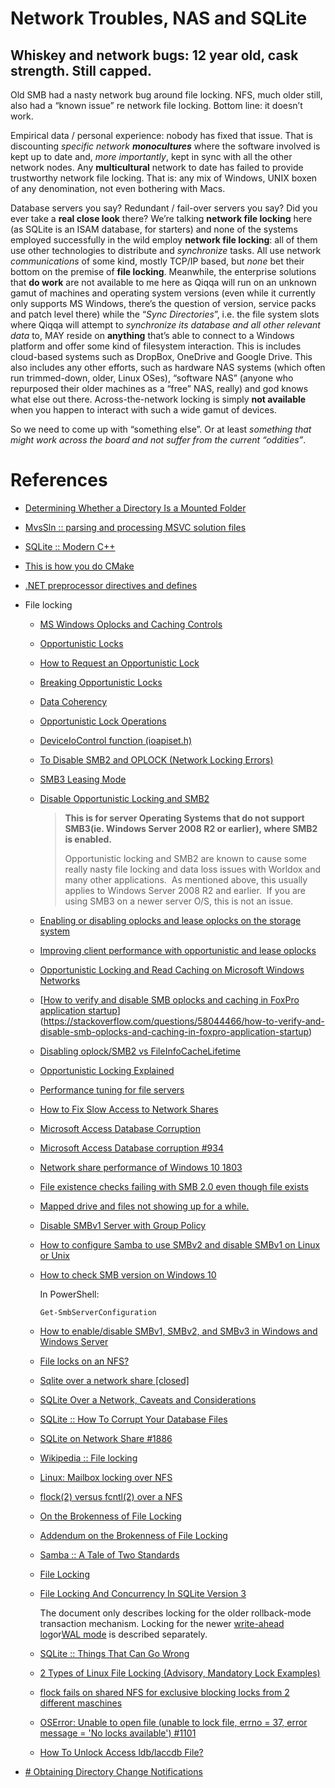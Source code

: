 # Network Troubles, NAS and SQLite

## Whiskey and network bugs: 12 year old, cask strength. Still capped.

Old SMB had a nasty network bug around file locking.
NFS, much older still, also had a “known issue” re network file locking.
Bottom line: it doesn’t work.

Empirical data / personal experience: nobody has fixed that issue. 
That is discounting _specific network **monocultures**_ where the software involved is kept up to date and, *more importantly*, kept in sync with all the other network nodes. 
Any **multicultural** network to date has failed to provide trustworthy network file locking. That is: any mix of Windows, UNIX boxen of any denomination, not even bothering with Macs.

Database servers you say? Redundant / fail-over servers you say?
Did you ever take a **real close look** there? 
We’re talking **network file locking** here (as SQLite is an ISAM database, for starters) and none of the systems employed successfully in the wild employ **network file locking**: all of them use other technologies to distribute and *synchronize* tasks. All use network *communications* of some kind, mostly TCP/IP based, but *none* bet their bottom on the premise of **file locking**.
Meanwhile, the enterprise solutions that **do work** are not available to me here as Qiqqa will run on an unknown gamut of machines and operating system versions (even while it currently only supports MS Windows, there’s the question of version, service packs and patch level there) while the “*Sync Directories*”, i.e. the file system slots where Qiqqa will attempt to *synchronize its database and all other relevant data* to, MAY reside on **anything** that’s able to connect to a Windows platform and offer some kind of filesystem interaction. This is includes cloud-based systems such as DropBox, OneDrive and Google Drive. This also includes any other efforts, such as hardware NAS systems (which often run trimmed-down, older, Linux OSes), “software NAS” (anyone who repurposed their older machines as a “free” NAS, really) and god knows what else out there.
Across-the-network locking is simply **not available** when you happen to interact with such a wide gamut of devices.

So we need to come up with “something else”. Or at least *something that might work across the board and not suffer from the current “oddities”*.





# References

- [Determining Whether a Directory Is a Mounted Folder](https://docs.microsoft.com/en-us/windows/win32/fileio/determining-whether-a-directory-is-a-volume-mount-point?redirectedfrom=MSDN)
- [MvsSln :: parsing and processing MSVC solution files](https://github.com/3F/MvsSln)
- [SQLite :: Modern C++](https://github.com/SqliteModernCpp/sqlite_modern_cpp)
- [This is how you do CMake](https://pabloariasal.github.io/2018/02/19/its-time-to-do-cmake-right/)
- [.NET preprocessor directives and defines](https://docs.microsoft.com/en-us/dotnet/csharp/language-reference/preprocessor-directives)
- File locking
  - [MS Windows Oplocks and Caching Controls](https://www.samba.org/samba/docs/old/Samba3-HOWTO/locking.html#id2617411)
  - [Opportunistic Locks](https://docs.microsoft.com/en-us/windows/win32/fileio/opportunistic-locks)
  - [How to Request an Opportunistic Lock](https://docs.microsoft.com/en-us/windows/win32/fileio/how-to-request-an-opportunistic-lock)
  - [Breaking Opportunistic Locks](https://docs.microsoft.com/en-us/windows/win32/fileio/breaking-opportunistic-locks)
  - [Data Coherency](https://docs.microsoft.com/en-us/windows/win32/fileio/data-coherency)
  - [Opportunistic Lock Operations](https://docs.microsoft.com/en-us/windows/win32/fileio/opportunistic-lock-operations)
  - [DeviceIoControl function (ioapiset.h)](https://docs.microsoft.com/en-us/windows/win32/api/ioapiset/nf-ioapiset-deviceiocontrol)
  - [To Disable SMB2 and OPLOCK (Network Locking Errors)](https://infusionsoftware.zendesk.com/hc/en-us/articles/115002293593-To-Disable-SMB2-and-OPLOCK-Network-Locking-Errors-)
  - [SMB3 Leasing Mode](https://infusionsoftware.zendesk.com/hc/en-us/articles/360001439295-SMB3-Leasing-Mode)
  - [Disable Opportunistic Locking and SMB2](https://support.trumpetinc.com/index.php?pg=kb.page&id=2025)
        
    > **This is for server Operating Systems that do not support SMB3(ie. Windows Server 2008 R2 or earlier), where SMB2 is enabled.**
    >
    > Opportunistic locking and SMB2 are known to cause some really nasty file locking and data loss issues with Worldox and many other applications.  As mentioned above, this usually applies to Windows Server 2008 R2 and earlier.  If you are using SMB3 on a newer server O/S, this is not an issue.
  
  - [Enabling or disabling oplocks and lease oplocks on the storage system](https://library.netapp.com/ecmdocs/ECMP1401220/html/GUID-526B365B-219B-4CA3-AD67-3E1E17B0DB0A.html)
  - [Improving client performance with opportunistic and lease oplocks](https://library.netapp.com/ecmdocs/ECMP1401220/html/GUID-31C39B53-077C-4ED2-8E86-BABBC0495BF7.html)
  - [Opportunistic Locking and Read Caching on Microsoft Windows Networks](https://www.cardbox.com/v2/oplocks.htm)
  - [[How to verify and disable SMB oplocks and caching in FoxPro application startup](https://stackoverflow.com/questions/58044466/how-to-verify-and-disable-smb-oplocks-and-caching-in-foxpro-application-startup)](https://stackoverflow.com/questions/58044466/how-to-verify-and-disable-smb-oplocks-and-caching-in-foxpro-application-startup)
  - [Disabling oplock/SMB2 vs FileInfoCacheLifetime](https://social.technet.microsoft.com/forums/windowsserver/en-US/67baa9fd-5eaf-438e-9cc4-dc1a531b9e19/disabling-oplocksmb2-vs-fileinfocachelifetime)
  - [Opportunistic Locking Explained](https://www.superbase.com/support/opportunistic-locking-explained/)
  - [Performance tuning for file servers](https://docs.microsoft.com/en-us/windows-server/administration/performance-tuning/role/file-server/)
  - [How to Fix Slow Access to Network Shares](https://www.zubairalexander.com/blog/how-to-fix-slow-access-to-network-shares/)
  - [Microsoft Access Database Corruption](https://answers.microsoft.com/en-us/msoffice/forum/msoffice_access-mso_win10-mso_2016/microsoft-access-database-corruption/e933f760-f7f2-4b3e-9bc3-0061d5073219)
  - [Microsoft Access Database corruption #934](https://github.com/MicrosoftDocs/windows-itpro-docs/issues/934)
  - [Network share performance of Windows 10 1803](https://community.spiceworks.com/topic/2135698-network-share-performance-of-windows-10-1803)
  - [File existence checks failing with SMB 2.0 even though file exists](https://microsoft.public.win32.programmer.networks.narkive.com/wDwqoQAn/file-existence-checks-failing-with-smb-2-0-even-though-file-exists)
  - [Mapped drive and files not showing up for a while.](https://community.spiceworks.com/topic/1326173-mapped-drive-and-files-not-showing-up-for-a-while)
  - [Disable SMBv1 Server with Group Policy](https://docs.microsoft.com/en-us/windows-server/storage/file-server/troubleshoot/detect-enable-and-disable-smbv1-v2-v3)
  - [How to configure Samba to use SMBv2 and disable SMBv1 on Linux or Unix](https://www.cyberciti.biz/faq/how-to-configure-samba-to-use-smbv2-and-disable-smbv1-on-linux-or-unix/)
  - [How to check SMB version on Windows 10](https://www.thewindowsclub.com/check-smb-version-windows)
      
    In PowerShell:
         
    ``` 
    Get-SmbServerConfiguration
    ``` 
                
  - [How to enable/disable SMBv1, SMBv2, and SMBv3 in Windows and Windows Server](https://www.alibabacloud.com/help/faq-detail/57499.htm)      
  - [File locks on an NFS?](https://serverfault.com/questions/66919/file-locks-on-an-nfs)
  - [Sqlite over a network share \[closed\]](https://stackoverflow.com/questions/788517/sqlite-over-a-network-share)
  - [SQLite Over a Network,  Caveats and Considerations](https://www.sqlite.org/useovernet.html)
  - [SQLite :: How To Corrupt Your Database Files](https://www.sqlite.org/lockingv3.html#how_to_corrupt)
  - [SQLite on Network Share #1886](https://github.com/Sonarr/Sonarr/issues/1886)
  - [Wikipedia :: File locking](https://en.wikipedia.org/wiki/File_locking#Lock_files)
  - [Linux: Mailbox locking over NFS](https://www.spinnaker.de/linux/nfs-locking.html)
  - [flock(2) versus fcntl(2) over a NFS](https://unix.stackexchange.com/questions/1777/flock2-versus-fcntl2-over-a-nfs)
  - [On the Brokenness of File Locking](http://0pointer.net/blog/projects/locking.html)
  - [Addendum on the Brokenness of File Locking](http://0pointer.net/blog/projects/locking2.html)
  - [Samba :: A Tale of Two Standards](https://www.samba.org/samba/news/articles/low_point/tale_two_stds_os2.html)
  - [File Locking](https://www.ict.griffith.edu.au/teaching/2501ICT/archive/guide/ipc/flock.html)
  - [File Locking And Concurrency In SQLite Version 3](https://sqlite.org/lockingv3.html)
       
    The document only describes locking for the older rollback-mode transaction mechanism. Locking for the newer [write-ahead log](https://sqlite.org/wal.html)or[WAL mode](https://sqlite.org/wal.html) is described separately.
       
  - [SQLite :: Things That Can Go Wrong](https://sqlite.org/atomiccommit.html#sect_9_0)
  - [2 Types of Linux File Locking (Advisory, Mandatory Lock Examples)](https://www.thegeekstuff.com/2012/04/linux-file-locking-types/)
  - [flock fails on shared NFS for exclusive blocking locks from 2 different maschines](https://serverfault.com/questions/1001700/flock-fails-on-shared-nfs-for-exclusive-blocking-locks-from-2-different-maschine)
  - [OSError: Unable to open file (unable to lock file, errno = 37, error message = 'No locks available') #1101](https://github.com/h5py/h5py/issues/1101)
  - [How To Unlock Access ldb/laccdb File?](http://www.accessrepairnrecovery.com/blog/access-ldb-or-laccdb-file-unlock)





- [# Obtaining Directory Change Notifications](https://docs.microsoft.com/en-us/windows/win32/fileio/obtaining-directory-change-notifications?redirectedfrom=MSDN)


